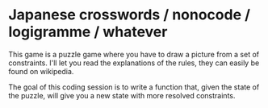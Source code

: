 ﻿# Japanese crosswords / nonocode / logigramme / whatever

This game is a puzzle game where you have to draw a picture from a set of constraints. I'll let you read the explanations of the rules, they can easily be found on wikipedia.

The goal of this coding session is to write a function that, given the state of the puzzle, will give you a new state with more resolved constraints.

